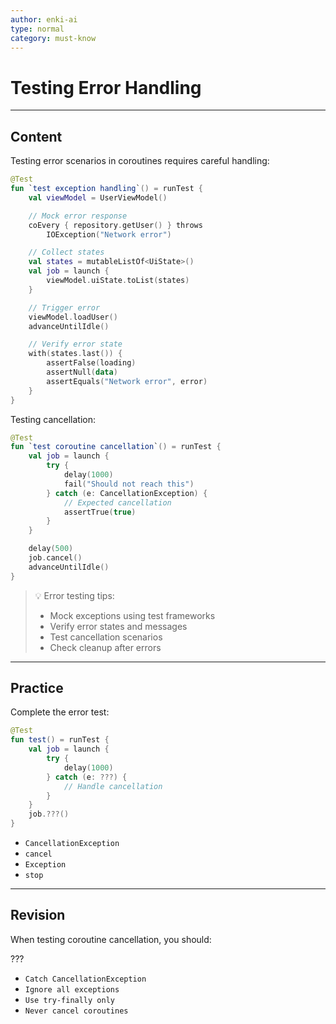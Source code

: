 ```yaml
---
author: enki-ai
type: normal
category: must-know
---
```


# Testing Error Handling

---
## Content

Testing error scenarios in coroutines requires careful handling:

```kotlin
@Test
fun `test exception handling`() = runTest {
    val viewModel = UserViewModel()

    // Mock error response
    coEvery { repository.getUser() } throws
        IOException("Network error")

    // Collect states
    val states = mutableListOf<UiState>()
    val job = launch {
        viewModel.uiState.toList(states)
    }

    // Trigger error
    viewModel.loadUser()
    advanceUntilIdle()

    // Verify error state
    with(states.last()) {
        assertFalse(loading)
        assertNull(data)
        assertEquals("Network error", error)
    }
}
```

Testing cancellation:
```kotlin
@Test
fun `test coroutine cancellation`() = runTest {
    val job = launch {
        try {
            delay(1000)
            fail("Should not reach this")
        } catch (e: CancellationException) {
            // Expected cancellation
            assertTrue(true)
        }
    }

    delay(500)
    job.cancel()
    advanceUntilIdle()
}
```

> 💡 Error testing tips:
> - Mock exceptions using test frameworks
> - Verify error states and messages
> - Test cancellation scenarios
> - Check cleanup after errors

---

## Practice

Complete the error test:

```kotlin
@Test
fun test() = runTest {
    val job = launch {
        try {
            delay(1000)
        } catch (e: ???) {
            // Handle cancellation
        }
    }
    job.???()
}
```

- `CancellationException`
- `cancel`
- `Exception`
- `stop`

---

## Revision

When testing coroutine cancellation, you should:

???

- `Catch CancellationException`
- `Ignore all exceptions`
- `Use try-finally only`
- `Never cancel coroutines`

